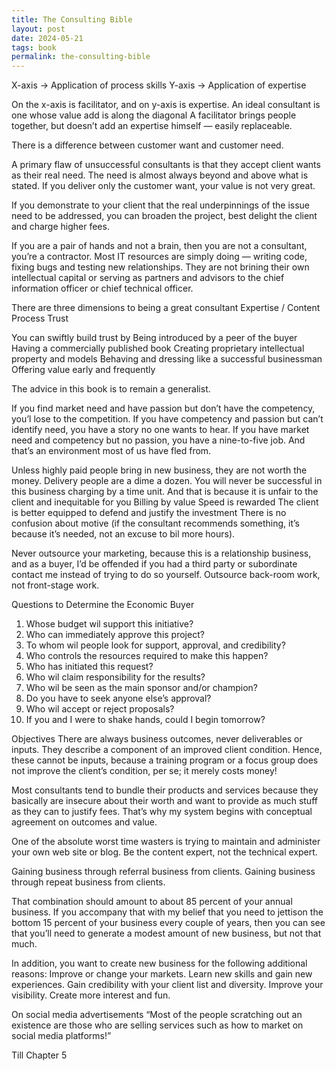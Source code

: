 ```yaml
---
title: The Consulting Bible
layout: post
date: 2024-05-21
tags: book
permalink: the-consulting-bible
---
```


X-axis -> Application of process skills
Y-axis -> Application of expertise

On the x-axis is facilitator, and on y-axis is expertise. An ideal consultant is one whose value add is along the diagonal
A facilitator brings people together, but doesn’t add an expertise himself — easily replaceable.

There is a difference between customer want and customer need. 

A primary flaw of unsuccessful consultants is that they accept client wants as their real need. The need is almost always beyond and above what is stated. If you deliver only the customer want, your value is not very great.

If you demonstrate to your client that the real underpinnings of the issue need to be addressed, you can broaden the project, best delight the client and charge higher fees. 

If you are a pair of hands and not a brain, then you are not a consultant, you’re a contractor. 
Most IT resources are simply doing — writing code, fixing bugs and testing new relationships. They are not brining their own intellectual capital or serving as partners and advisors to the chief information officer or chief technical officer. 

There are three dimensions to being a great consultant
Expertise / Content
Process
Trust

You can swiftly build trust by
Being introduced by a peer of the buyer
Having a commercially published book
Creating proprietary intellectual property and models
Behaving and dressing like a successful businessman
Offering value early and frequently

The advice in this book is to remain a generalist. 

If you find market need and have passion but don’t have the competency, you’l  lose to the competition. 
If you have competency and passion but can’t identify need, you have a story no one wants to hear.
If you have market need and competency but no passion, you have a nine-to-five job. And that’s an environment most of us have fled from.

Unless highly paid people bring in new business, they are not worth the money. Delivery people are a dime a dozen.
You will never be successful in this business charging by a time unit. And that is because it is unfair to the client and inequitable for you
Billing by value
Speed is rewarded
The client is better equipped to defend and justify the investment
There is no confusion about motive (if the consultant recommends something, it’s because it’s needed, not an excuse to bil  more hours).

Never  outsource  your  marketing,  because  this  is  a  relationship  business,  and  as  a  buyer,  I’d  be  offended  if  you  had  a  third  party  or subordinate contact me instead of trying to do so yourself. Outsource back-room work, not front-stage work.

Questions to Determine the Economic Buyer
1.  Whose budget wil  support this initiative?
2.  Who can immediately approve this project? 
3.  To whom wil  people look for support, approval, and credibility? 
4.  Who controls the resources required to make this happen? 
5.  Who has initiated this request? 
6.  Who wil  claim responsibility for the results? 
7.  Who wil  be seen as the main sponsor and/or champion? 
8.  Do you have to seek anyone else’s approval? 
9.  Who wil  accept or reject proposals? 
10.  If you and I were to shake hands, could I begin tomorrow?

Objectives
There are always business outcomes, never deliverables or inputs. They describe a component of  an improved client condition. Hence, these cannot be inputs, because a training program or a focus group does not improve the client’s condition, per se; it merely costs money!

Most consultants tend to bundle their products and services because they basically are insecure about their worth and want to provide as much stuff as they can to justify fees. That’s why my system  begins with conceptual agreement on outcomes and value.

One  of  the  absolute  worst  time  wasters  is  trying  to  maintain  and  administer  your  own  web  site  or  blog.  Be  the  content  expert,  not  the technical expert.

Gaining business through referral business from clients. 
Gaining business through repeat business from clients. 

That combination should amount to about 85 percent of your annual business. If you accompany that with my belief that you need to jettison the bottom 15 percent of your business every couple of years, then you can see that you’ll need to generate a modest amount of new business, but not that much.

In addition, you want to create new business for the following additional reasons:
Improve or change your markets. 
Learn new skills and gain new experiences. 
Gain credibility with your client list and diversity. 
Improve your visibility. 
Create more interest and fun.

On social media advertisements
“Most of the people scratching out an existence are those who are selling services such as how to market on social media platforms!”

Till Chapter 5
